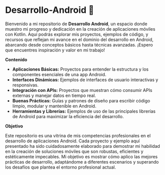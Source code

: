 # Desarrollo-Android 📱


Bienvenido a mi repositorio de **Desarrollo Android**, un espacio donde muestro mi progreso y dedicación en la creación de aplicaciones móviles con Kotlin. Aquí podrás explorar mis proyectos, ejemplos de código, y recursos que reflejan mi avance en el dominio del desarrollo en Android, abarcando desde conceptos básicos hasta técnicas avanzadas. ¡Espero que encuentres inspiración y valor en mi trabajo!

**Contenido**

- **Aplicaciones Básicas:** Proyectos para entender la estructura y los componentes esenciales de una app Android.
- **Interfaces Dinámicas:** Ejemplos de interfaces de usuario interactivas y responsivas.
- **Integración con APIs:** Proyectos que muestran cómo consumir APIs externas y manejar datos en tiempo real.
- **Buenas Prácticas:** Guías y patrones de diseño para escribir código limpio, modular y mantenible en Android.
- **Herramientas y Librerías:** Ejemplos de uso de las principales librerías de Android para maximizar la eficiencia del desarrollo.

**Objetivo**

Este repositorio es una vitrina de mis competencias profesionales en el desarrollo de aplicaciones Android. Cada proyecto y ejemplo aquí presentado ha sido cuidadosamente elaborado para demostrar mi habilidad en la creación de soluciones móviles que son robustas, eficientes y estéticamente impecables. Mi objetivo es mostrar cómo aplico las mejores prácticas de desarrollo, adaptándome a diferentes escenarios y superando los desafíos que plantea el entorno profesional actual.
